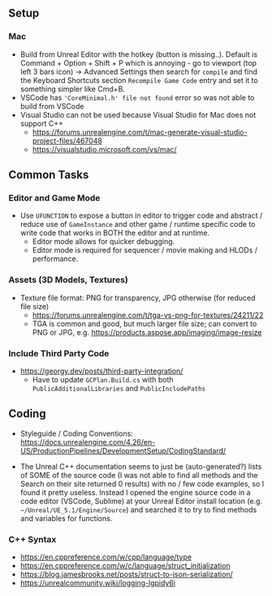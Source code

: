 ## Setup

### Mac
- Build from Unreal Editor with the hotkey (button is missing..). Default is Command + Option + Shift + P which is annoying - go to viewport (top left 3 bars icon) -> Advanced Settings then search for `compile` and find the Keyboard Shortcuts section `Recompile Game Code` entry and set it to something simpler like Cmd+B.
- VSCode has `'CoreMinimal.h' file not found` error so was not able to build from VSCode
- Visual Studio can not be used because Visual Studio for Mac does not support C++
    - https://forums.unrealengine.com/t/mac-generate-visual-studio-project-files/467048
    - https://visualstudio.microsoft.com/vs/mac/

## Common Tasks

### Editor and Game Mode
- Use `UFUNCTION` to expose a button in editor to trigger code and abstract / reduce use of `GameInstance` and other game / runtime specific code to write code that works in BOTH the editor and at runtime.
	- Editor mode allows for quicker debugging.
	- Editor mode is required for sequencer / movie making and HLODs / performance.

### Assets (3D Models, Textures)
- Texture file format: PNG for transparency, JPG otherwise (for reduced file size)
	- https://forums.unrealengine.com/t/tga-vs-png-for-textures/24211/22
	- TGA is common and good, but much larger file size; can convert to PNG or JPG, e.g. https://products.aspose.app/imaging/image-resize

### Include Third Party Code
- https://georgy.dev/posts/third-party-integration/
	- Have to update `GCPlan.Build.cs` with both `PublicAdditionalLibraries` and `PublicIncludePaths`

## Coding

- Styleguide / Coding Conventions: https://docs.unrealengine.com/4.26/en-US/ProductionPipelines/DevelopmentSetup/CodingStandard/

- The Unreal C++ documentation seems to just be (auto-generated?) lists of SOME of the source code (I was not able to find all methods and the Search on their site returned 0 results) with no / few code examples, so I found it pretty useless. Instead I opened the engine source code in a code editor (VSCode, Sublime) at your Unreal Editor install location (e.g. `~/Unreal/UE_5.1/Engine/Source`) and searched it to try to find methods and variables for functions.

### C++ Syntax

- https://en.cppreference.com/w/cpp/language/type
- https://en.cppreference.com/w/c/language/struct_initialization
- https://blog.jamesbrooks.net/posts/struct-to-json-serialization/
- https://unrealcommunity.wiki/logging-lgpidy6i
